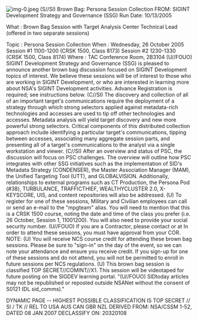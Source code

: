 ![img-0.jpeg](img-0.jpeg)
(S//SI) Brown Bag: Persona Session Collection
FROM:
SIGINT Development Strategy and Governance (SSG)
Run Date: 10/13/2005

What : Brown Bag Session with Target Analysis Center Technical Lead (offered in two separate sessions)

Topic : Persona Session Collection
When : Wednesday, 26 October 2005
Session \#1 1100-1200 (CRSK 1500, Class 8173)
Session \#2 1230-1330 (CRSK 1500, Class 8174)
Where : TAC Conference Room, 2B3104
(U//FOUO) SIGINT Development Strategy and Governance (SSG) is pleased to announce another brown bag discussion focused on SIGINT Development topics of interest. We believe these sessions will be of interest to those who are working in SIGINT Development, or who are interested in learning more about NSA's SIGINT Development activities. Advance Registration is required; see instructions below.
(C//SI) The discovery and collection of all of an important target's communications require the deployment of a strategy through which strong selectors applied against metadata-rich technologies and accesses are used to tip off other technologies and accesses. Metadata analysis will yield target discovery and new more powerful strong selectors. Critical components of this distributed collection approach include identifying a particular target's communications, tipping between accesses, associating many aggregate session parts, and presenting all of a target's communications to the analyst via a single workstation and viewer.
(C//SI) After an overview and status of PSC, the discussion will focus on PSC challenges. The overview will outline how PSC integrates with other SSG initiatives such as the implementation of SID's Metadata Strategy (CONDENSER), the Master Association Manager (MAM), the Unified Targeting Tool (UTT), and GLOBALVISION. Additionally, relationships to external programs such as CT Production, the Persona Pod (\#38), TURBULANCE, TRAFFICTHIEF, WEALTHYCLUSTER 2.0, X-KEYSCORE, UIS, and content repositories will also be addressed.
(U) To register for one of these sessions, Military and Civilian employees can call or send an e-mail to the "mpgteam" alias. You will need to mention that this is a CRSK 1500 course, noting the date and time of the class you prefer (i.e. 26 October, Session 1, 11001200). You will also need to provide your social security number.
(U//FOUO) If you are a Contractor, please contact or at
In order to attend these sessions, you must have approval from your COR.
NOTE: (U) You will receive NCS course credit for attending these brown bag sessions. Please be sure to "sign-in" on the day of the event, so we can note your attendance and ensure you receive credit. If you sign-up for one of these sessions and do not attend, you will not be permitted to enroll in future sessions per NCS regulations.
(U) This brown bag session is classified TOP SECRET//COMINT//X1. This session will be videotaped for future posting on the SIGDEV learning portal.
"(U//FOUO) SIDtoday articles may not be republished or reposted outside NSANet without the consent of S0121 (DL sid_comms)."

DYNAMIC PAGE -- HIGHEST POSSIBLE CLASSIFICATION IS TOP SECRET // SI / TK // REL TO USA AUS CAN GBR NZL
DERIVED FROM: NSA/CSSM 1-52, DATED 08 JAN 2007 DECLASSIFY ON: 20320108
